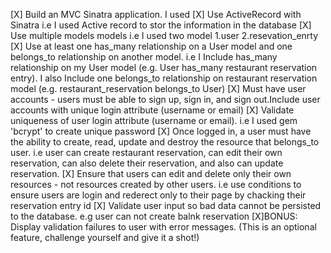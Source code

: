 [X] Build an MVC Sinatra application. I used 
[X] Use ActiveRecord with Sinatra i.e I used Active record to stor the information in the database
[X] Use multiple models models i.e I used two model 1.user 2.resevation_enrty
[X] Use at least one has_many relationship on a User model and one belongs_to relationship on another model. i.e I Include has_many relationship on my User model (e.g. User has_many restaurant reservation entry). I also Include one belongs_to relationship on restaurant reservation model (e.g. restaurant_reservation belongs_to User) 
[X] Must have user accounts - users must be able to sign up, sign in, and sign out.Include user accounts with unique login attribute (username or email) 
[X] Validate uniqueness of user login attribute (username or email). i.e I used gem 'bcrypt' to create unique password 
[X] Once logged in, a user must have the ability to create, read, update and destroy the resource that belongs_to user. i.e user can create restaurant reservation, can edit their own reservation, can also delete their reservation, and also can update reservation.
[X] Ensure that users can edit and delete only their own resources - not resources created by other users. i.e use conditions to ensure users are login and rederect only to their page by chacking their reservation entry id 
[X] Validate user input so bad data cannot be persisted to the database. e.g user can not create balnk reservation 
[X]BONUS: Display validation failures to user with error messages. (This is an optional feature, challenge yourself and give it a shot!)

 
